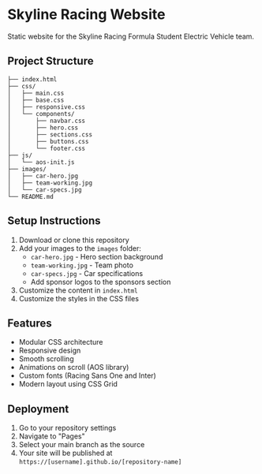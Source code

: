 # Skyline Racing Website

Static website for the Skyline Racing Formula Student Electric Vehicle team.

## Project Structure

```
├── index.html
├── css/
│   ├── main.css
│   ├── base.css
│   ├── responsive.css
│   └── components/
│       ├── navbar.css
│       ├── hero.css
│       ├── sections.css
│       ├── buttons.css
│       └── footer.css
├── js/
│   └── aos-init.js
├── images/
│   ├── car-hero.jpg
│   ├── team-working.jpg
│   └── car-specs.jpg
└── README.md
```

## Setup Instructions

1. Download or clone this repository
2. Add your images to the `images` folder:
   - `car-hero.jpg` - Hero section background
   - `team-working.jpg` - Team photo
   - `car-specs.jpg` - Car specifications
   - Add sponsor logos to the sponsors section
3. Customize the content in `index.html`
4. Customize the styles in the CSS files

## Features

- Modular CSS architecture
- Responsive design
- Smooth scrolling
- Animations on scroll (AOS library)
- Custom fonts (Racing Sans One and Inter)
- Modern layout using CSS Grid

## Deployment

1. Go to your repository settings
2. Navigate to "Pages"
3. Select your main branch as the source
4. Your site will be published at `https://[username].github.io/[repository-name]`